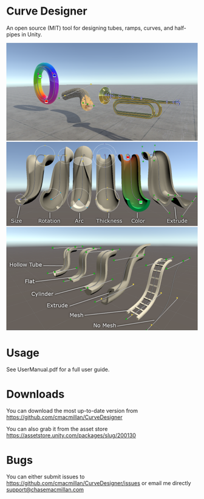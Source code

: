 # Curve Designer
An open source (MIT) tool for designing tubes, ramps, curves, and half-pipes in Unity. 

![PreviewUI](Art/PreviewUI.png)
![EditModes](Art/EditModes.png)
![CurveTypes](Art/CurveTypes.png)

# Usage
See UserManual.pdf for a full user guide. 

# Downloads
You can download the most up-to-date version from https://github.com/cmacmillan/CurveDesigner

You can also grab it from the asset store https://assetstore.unity.com/packages/slug/200130

# Bugs
You can either submit issues to https://github.com/cmacmillan/CurveDesigner/issues or email me directly support@chasemacmillan.com
